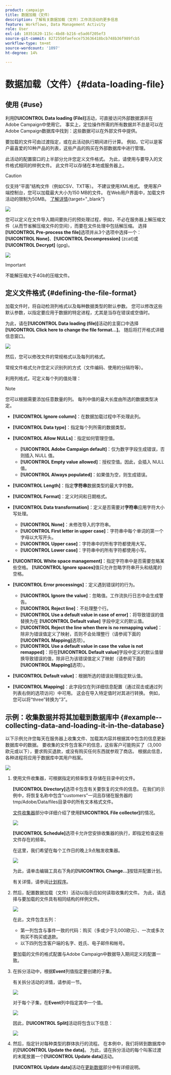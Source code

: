 ```yaml
---
product: campaign
title: 数据加载（文件）
description: 了解有关数据加载（文件）工作流活动的更多信息
feature: Workflows, Data Management Activity
role: User
exl-id: 10351620-115c-4bd8-b216-e5ad6f205ef3
source-git-commit: 8272550faefece753636418bcb748b36f989fcb5
workflow-type: tm+mt
source-wordcount: '1097'
ht-degree: 14%

---
```


# 数据加载（文件）{#data-loading-file}



## 使用 {#use}

利用&#x200B;**[!UICONTROL Data loading (File)]**&#x200B;活动，可直接访问外部数据源并在Adobe Campaign中使用它。 事实上，定位操作所需的所有数据并不总是可以在Adobe Campaign数据库中找到：这些数据可以在外部文件中提供。

要加载的文件可由过渡指定，或在此活动执行期间进行计算。 例如，它可以是客户最喜爱的10种产品的列表，这些产品的购买在外部数据库中进行管理。

此活动的配置窗口的上半部分允许您定义文件格式。 为此，请使用与要导入的文件格式相同的样例文件。 此文件可以存储在本地或服务器上。

>[!CAUTION]
>
>仅支持“平面”结构文件（例如CSV、TXT等）。 不建议使用XML格式。 使用客户端控制台，您可以加载最大大小为150 MB的文件。 在Web用户界面中，加载文件活动的限制为50MB。 [了解详情](https://experienceleague.adobe.com/docs/campaign-web/v8/wf/design-workflows/load-file.html){target="_blank"}

![](assets/s_advuser_wf_etl_file.png)

您可以定义在文件导入期间要执行的预处理过程，例如，不必在服务器上解压缩文件（从而节省解压缩文件的空间），而要在文件处理中包括解压缩。 选择&#x200B;**[!UICONTROL Pre-process the file]**&#x200B;选项并从3个选项中选择一个：**[!UICONTROL None]**、**[!UICONTROL Decompression]** (zcat)或&#x200B;**[!UICONTROL Decrypt]** (gpg)。

![](assets/preprocessing-dataloading.png)

>[!IMPORTANT]
>
>不能解压缩大于4Gb的压缩文件。

## 定义文件格式 {#defining-the-file-format}

加载文件时，将自动检测列格式以及每种数据类型的默认参数。 您可以修改这些默认参数，以指定要应用于数据的特定进程，尤其是当存在错误或空值时。

为此，请在&#x200B;**[!UICONTROL Data loading (file)]**&#x200B;活动的主窗口中选择&#x200B;**[!UICONTROL Click here to change the file format...]**。 随后将打开格式详细信息窗口。

![](assets/file_loading_columns_format.png)

然后，您可以修改文件的常规格式以及每列的格式。

常规文件格式允许您定义识别列的方式（文件编码、使用的分隔符等）。

利用列格式，可定义每个列的值处理：

>[!NOTE]
>
>您可以根据需要添加任意数量的列。 每列中值的最大长度由所选的数据类型决定。

* **[!UICONTROL Ignore column]**：在数据加载过程中不处理此列。
* **[!UICONTROL Data type]**：指定每个列所需的数据类型。
* **[!UICONTROL Allow NULLs]**：指定如何管理空值。

   * **[!UICONTROL Adobe Campaign default]**：仅为数字字段生成错误，否则插入 NULL 值。
   * **[!UICONTROL Empty value allowed]**：授权空值。因此，会插入 NULL 值。
   * **[!UICONTROL Always populated]**：如果值为空，则生成错误。

* **[!UICONTROL Length]**：指定&#x200B;**字符串**&#x200B;数据类型的最大字符数。
* **[!UICONTROL Format]**：定义时间和日期格式。
* **[!UICONTROL Data transformation]**：定义是否需要对&#x200B;**字符串**&#x200B;应用字符大小写处理。

   * **[!UICONTROL None]**：未修改导入的字符串。
   * **[!UICONTROL First letter in upper case]**：字符串中每个单词的第一个字母以大写开头。
   * **[!UICONTROL Upper case]**：字符串中的所有字符都使用大写。
   * **[!UICONTROL Lower case]**：字符串中的所有字符都使用小写。

* **[!UICONTROL White space management]**：指定字符串中是否需要忽略某些空格。 **[!UICONTROL Ignore spaces]**&#x200B;值只允许忽略字符串开头和结尾的空格。
* **[!UICONTROL Error processings]**：定义遇到错误时的行为。

   * **[!UICONTROL Ignore the value]**：忽略值。工作流执行日志中会生成警告。
   * **[!UICONTROL Reject line]**：不处理整个行。
   * **[!UICONTROL Use a default value in case of error]**：将导致错误的值替换为在 **[!UICONTROL Default value]** 字段中定义的默认值。
   * **[!UICONTROL Reject the line when there is no remapping value]**：除非为错误值定义了映射，否则不会处理整行（请参阅下面的&#x200B;**[!UICONTROL Mapping]**&#x200B;选项）。
   * **[!UICONTROL Use a default value in case the value is not remapped]**：将在&#x200B;**[!UICONTROL Default value]**&#x200B;字段中定义的默认值替换导致错误的值，除非已为该错误值定义了映射（请参阅下面的&#x200B;**[!UICONTROL Mapping]**&#x200B;选项）。

* **[!UICONTROL Default value]**：根据所选的错误处理指定默认值。
* **[!UICONTROL Mapping]**：此字段仅在列详细信息配置（通过双击或通过列列表右侧的选项访问）中可用。 这会在导入特定值时对其进行转换。 例如，您可以将“three”转换为“3”。

## 示例：收集数据并将其加载到数据库中 {#example--collecting-data-and-loading-it-in-the-database}

以下示例允许您每天在服务器上收集文件、加载其内容并根据其中包含的信息更新数据库中的数据。 要收集的文件包含客户的信息，这些客户可能购买了（3,000欧元或以下），要求购买退款，或没有购买任何东西就参观了商店。 根据此信息，各种进程将应用于数据库中其用户档案。

![](assets/s_advuser_load_file_sample_0.png)

1. 使用文件收集器，可根据指定的频率恢复存储在目录中的文件。

   **[!UICONTROL Directory]**&#x200B;选项卡包含有关要恢复的文件的信息。 在我们的示例中，将恢复名称中包含“customers”一词且存储在服务器的tmp/Adobe/Data/files目录中的所有文本格式文件。

   [文件收集器](file-collector.md)部分中详细介绍了使用&#x200B;**[!UICONTROL File collector]**&#x200B;的情况。

   ![](assets/s_advuser_load_file_sample_1.png)

   **[!UICONTROL Schedule]**&#x200B;选项卡允许您安排收集器的执行，即指定检查这些文件存在的频率。

   在这里，我们希望在每个工作日的晚上9点触发收集器。

   ![](assets/s_advuser_load_file_sample_2.png)

   为此，请单击编辑工具右下角的&#x200B;**[!UICONTROL Change...]**&#x200B;按钮并配置计划。

   有关详情，请参阅[计划程序](scheduler.md)。

1. 然后，配置数据加载（文件）活动以指示应如何读取收集的文件。 为此，请选择与要加载的文件具有相同结构的样例文件。

   ![](assets/s_advuser_load_file_sample_3.png)

   在此，文件包含五列：

   * 第一列包含与事件一致的代码：购买（多或少于3,000欧元）、一次或多次购买不购买或退款。
   * 以下四列包含客户端的名字、姓氏、电子邮件和帐号。

   要加载的文件的格式配置与Adobe Campaign中数据导入期间定义的配置一致。

1. 在拆分活动中，根据&#x200B;**Event**&#x200B;列值指定要创建的子集。

   有关拆分活动的详情，请参阅一节。

   ![](assets/s_advuser_load_file_sample_4.png)

   对于每个子集，在&#x200B;**Event**&#x200B;列中指定其中一个值。

   ![](assets/s_advuser_load_file_sample_5.png)

   因此，**[!UICONTROL Split]**&#x200B;活动将包含以下信息：

   ![](assets/s_advuser_load_file_sample_6.png)

1. 然后，指定针对每种类型的群体执行的流程。 在本例中，我们将转到数据库中的&#x200B;**[!UICONTROL Update the data]**。 为此，请在拆分活动的每个叫客过渡的末尾放置一个&#x200B;**[!UICONTROL Update data]**&#x200B;活动。

   **[!UICONTROL Update data]**&#x200B;活动在[更新数据](update-data.md)部分中有详细说明。
